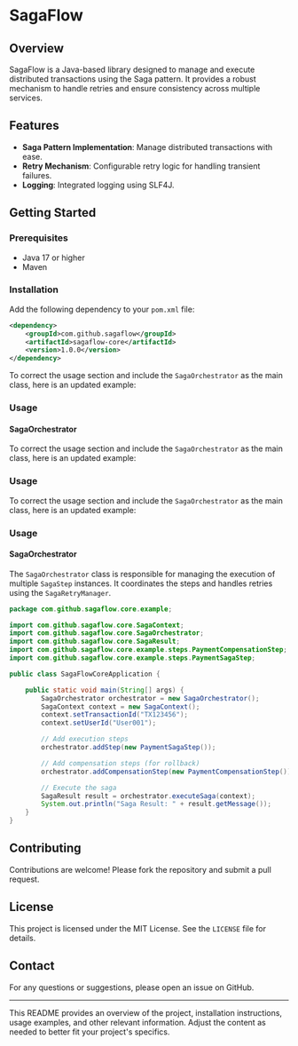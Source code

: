 

# SagaFlow

## Overview

SagaFlow is a Java-based library designed to manage and execute distributed transactions using the Saga pattern. It provides a robust mechanism to handle retries and ensure consistency across multiple services.

## Features

- **Saga Pattern Implementation**: Manage distributed transactions with ease.
- **Retry Mechanism**: Configurable retry logic for handling transient failures.
- **Logging**: Integrated logging using SLF4J.

## Getting Started

### Prerequisites

- Java 17 or higher
- Maven

### Installation

Add the following dependency to your `pom.xml` file:

```xml
<dependency>
    <groupId>com.github.sagaflow</groupId>
    <artifactId>sagaflow-core</artifactId>
    <version>1.0.0</version>
</dependency>
```

To correct the usage section and include the `SagaOrchestrator` as the main class, here is an updated example:

### Usage

#### SagaOrchestrator

To correct the usage section and include the `SagaOrchestrator` as the main class, here is an updated example:

### Usage

To correct the usage section and include the `SagaOrchestrator` as the main class, here is an updated example:

### Usage

#### SagaOrchestrator

The `SagaOrchestrator` class is responsible for managing the execution of multiple `SagaStep` instances. It coordinates the steps and handles retries using the `SagaRetryManager`.

```java
package com.github.sagaflow.core.example;

import com.github.sagaflow.core.SagaContext;
import com.github.sagaflow.core.SagaOrchestrator;
import com.github.sagaflow.core.SagaResult;
import com.github.sagaflow.core.example.steps.PaymentCompensationStep;
import com.github.sagaflow.core.example.steps.PaymentSagaStep;

public class SagaFlowCoreApplication {

    public static void main(String[] args) {
        SagaOrchestrator orchestrator = new SagaOrchestrator();
        SagaContext context = new SagaContext();
        context.setTransactionId("TX123456");
        context.setUserId("User001");

        // Add execution steps
        orchestrator.addStep(new PaymentSagaStep());

        // Add compensation steps (for rollback)
        orchestrator.addCompensationStep(new PaymentCompensationStep());

        // Execute the saga
        SagaResult result = orchestrator.executeSaga(context);
        System.out.println("Saga Result: " + result.getMessage());
    }
}
```


## Contributing

Contributions are welcome! Please fork the repository and submit a pull request.

## License

This project is licensed under the MIT License. See the `LICENSE` file for details.

## Contact

For any questions or suggestions, please open an issue on GitHub.

---

This README provides an overview of the project, installation instructions, usage examples, and other relevant information. Adjust the content as needed to better fit your project's specifics.
